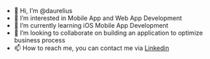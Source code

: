 - 👋 Hi, I’m @daurelius
- 👀 I’m interested in Mobile App and Web App Development
- 🌱 I’m currently learning iOS Mobile App Development
- 💞️ I’m looking to collaborate on building an application to optimize business process
- 📫 How to reach me, you can contact me via [Linkedin](https://www.linkedin.com/in/davidaurelius) 

<!---
daurelius/daurelius is a ✨ special ✨ repository because its `README.md` (this file) appears on your GitHub profile.
You can click the Preview link to take a look at your changes.
--->
